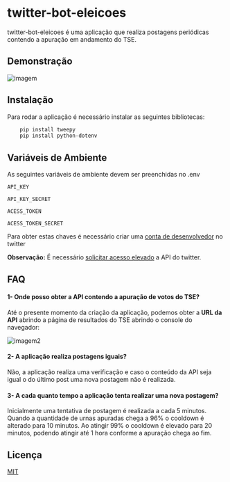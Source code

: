 
# twitter-bot-eleicoes

twitter-bot-eleicoes é uma aplicação que realiza postagens periódicas contendo a apuração em andamento do TSE.


## Demonstração

![imagem](https://i.imgur.com/JUlFiUF.png)
## Instalação

Para rodar a aplicação é necessário instalar as seguintes bibliotecas:

```bash
    pip install tweepy
    pip install python-dotenv
```
## Variáveis de Ambiente

As seguintes variáveis de ambiente devem ser preenchidas no .env

`API_KEY`

`API_KEY_SECRET`

`ACESS_TOKEN`

`ACESS_TOKEN_SECRET`

Para obter estas chaves é necessário criar uma
[conta de desenvolvedor](https://developer.twitter.com/en/portal/dashboard) no twitter

**Observação:** É necessário 
[solicitar acesso elevado](https://developer.twitter.com/en/portal/products/elevated) a API do twitter.
## FAQ

#### 1- Onde posso obter a API contendo a apuração de votos do TSE?

Até o presente momento da criação da aplicação, podemos obter a **URL da API**
abrindo a página de resultados do TSE abrindo o console do navegador:

![imagem2](https://i.imgur.com/gLne5ln.png)

#### 2- A aplicação realiza postagens iguais?

Não, a aplicação realiza uma verificação e caso o conteúdo da API seja igual o do 
último post uma nova postagem não é realizada.

#### 3- A cada quanto tempo a aplicação tenta realizar uma nova postagem?

Inicialmente uma tentativa de postagem é realizada a cada 5 minutos. 
Quando a quantidade de urnas apuradas chega a 96% o cooldown é alterado para 10 minutos.
Ao atingir 99% o cooldown é elevado para 20 minutos, podendo atingir até 1 hora conforme a apuração chega ao fim.

## Licença

[MIT](https://choosealicense.com/licenses/mit/)

